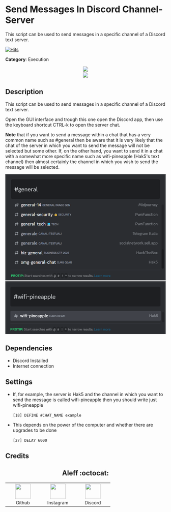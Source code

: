 # Send Messages In Discord Channel-Server

This script can be used to send messages in a specific channel of a Discord text server.

[![Hits](https://hits.seeyoufarm.com/api/count/incr/badge.svg?url=https%3A%2F%2Fgithub.com%2Faleff-github%2Fmy-flipper-shits&count_bg=%233C3C3C&title_bg=%233C3C3C&icon=linux.svg&icon_color=%23FFFFFF&title=views&edge_flat=false)](https://github.com/aleff-github/my-flipper-shits)

**Category**: Execution

<div align=center>

<img src="https://github.com/aleff-github/my-flipper-shits/blob/main/img/logo-repository-2_0.gif" width="600" /><br><img src="https://github.com/aleff-github/my-flipper-shits/blob/main/img/DISCLAIMER.png" width="600" />

</div>

## Description

This script can be used to send messages in a specific channel of a Discord text server.

Open the GUI interface and trough this one open the Discord app, then use the keyboard shortcut CTRL-k to open the server chat.

**Note** that if you want to send a message within a chat that has a very common name such as #general then be aware that it is very likely that the chat of the server in which you want to send the message will not be selected but some other. If, on the other hand, you want to send it in a chat with a somewhat more specific name such as wifi-pineapple (Hak5's text channel) then almost certainly the channel in which you wish to send the message will be selected.

![](assets/1.png)
![](assets/2.png)

## Dependencies

* Discord Installed
* Internet connection

## Settings

- If, for example, the server is Hak5 and the channel in which you want to send the message is called wifi-pineapple then you should write just wifi-pineapple

    `[18] DEFINE #CHAT_NAME example`

- This depends on the power of the computer and whether there are upgrades to be done

    `[27] DELAY 6000`

## Credits

<h2 align="center"> Aleff :octocat: </h2>
<div align=center>
<table>
  <tr>
    <td align="center" width="96">
      <a href="https://github.com/aleff-github">
        <img src=https://github.com/aleff-github/aleff-github/blob/main/img/github.png?raw=true width="48" height="48" />
      </a>
      <br>Github
    </td>
    <td align="center" width="96">
      <a href="https://www.instagram.com/alessandro_greco_aka_aleff/">
        <img src=https://github.com/aleff-github/aleff-github/blob/main/img/instagram.png?raw=true width="48" height="48" />
      </a>
      <br>Instagram
    </td>
    <td align="center" width="96">
      <a href="https://www.linkedin.com/in/alessandro-greco-aka-aleff/">
        <img src=https://github.com/aleff-github/aleff-github/blob/main/img/linkedin.png?raw=true width="48" height="48" />
      </a>
      <br>Discord
    </td>
  </tr>
</table>
</div>
